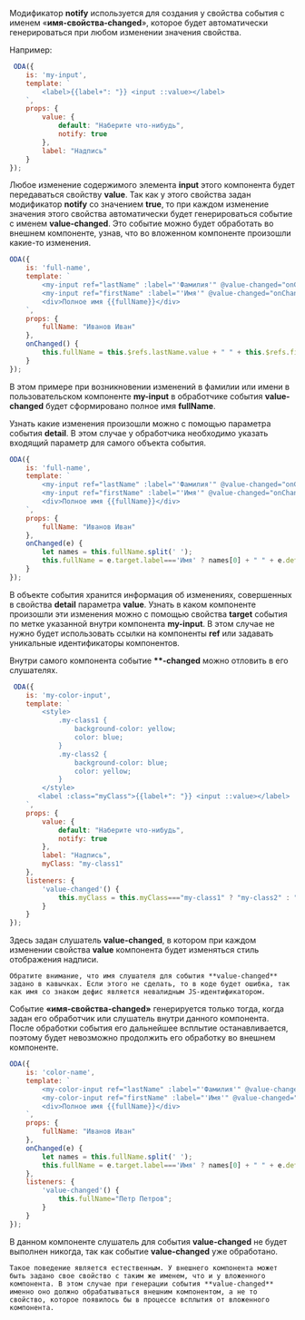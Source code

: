 Модификатор **notify** используется для создания у свойства события с именем «**имя-свойства-changed**», которое будет автоматически генерироваться при любом изменении значения свойства.

Например:

```javascript _run_edit_console_[my-input.js]
 ODA({
    is: 'my-input',
    template: `
        <label>{{label+": "}} <input ::value></label>
    `,
    props: {
        value: {
            default: "Наберите что-нибудь",
            notify: true
        },
        label: "Надпись"
    }
});
```

Любое изменение содержимого элемента **input** этого компонента будет передаваться свойству **value**. Так как у этого свойства задан модификатор **notify** со значением **true**, то при каждом изменение значения этого свойства автоматически будет генерироваться событие с именем **value-changed**. Это событие можно будет обработать во внешнем компоненте, узнав, что во вложенном компоненте произошли какие-то изменения.

```javascript _run_edit_console_[full-name.js]_{my-input.js}
ODA({
    is: 'full-name',
    template: `
        <my-input ref="lastName" :label="'Фамилия'" @value-changed="onChanged"></my-input>
        <my-input ref="firstName" :label="'Имя'" @value-changed="onChanged"></my-input>
        <div>Полное имя {{fullName}}</div>
    `,
    props: {
        fullName: "Иванов Иван"
    },
    onChanged() {
        this.fullName = this.$refs.lastName.value + " " + this.$refs.firstName.value;
    }
});
```

В этом примере при возникновении изменений в фамилии или имени в пользовательском компоненте **my-input** в обработчике события **value-changed** будет сформировано полное имя **fullName**.

Узнать какие изменения произошли можно с помощью параметра события **detail**. В этом случае у обработчика необходимо указать входящий параметр для самого объекта события.

```javascript _run_edit_console_[full-name.js]_{my-input.js}
ODA({
    is: 'full-name',
    template: `
        <my-input ref="lastName" :label="'Фамилия'" @value-changed="onChanged"></my-input>
        <my-input ref="firstName" :label="'Имя'" @value-changed="onChanged"></my-input>
        <div>Полное имя {{fullName}}</div>
    `,
    props: {
        fullName: "Иванов Иван"
    },
    onChanged(e) {
        let names = this.fullName.split(' ');
        this.fullName = e.target.label==='Имя' ? names[0] + " " + e.detail.value : e.detail.value + " " + names[1];
    }
});
```

В объекте события хранится информация об изменениях, совершенных в свойства **detail** параметра **value**. Узнать в каком компоненте произошли эти изменения можно с помощью свойства **target** события по метке указанной внутри компонента **my-input**. В этом случае не нужно будет использовать ссылки на компоненты **ref** или задавать уникальные идентификаторы компонентов.

Внутри самого компонента событие **\*\*-changed** можно отловить в его слушателях.

```javascript _run_edit_console_[my-color-input.js]
 ODA({
    is: 'my-color-input',
    template: `
        <style>
            .my-class1 {
                background-color: yellow;
                color: blue;
            }
            .my-class2 {
                background-color: blue;
                color: yellow;
            }
        </style>
       <label :class="myClass">{{label+": "}} <input ::value></label>
    `,
    props: {
        value: {
            default: "Наберите что-нибудь",
            notify: true
        },
        label: "Надпись",
        myClass: "my-class1"
    },
    listeners: {
        'value-changed'() {
            this.myClass = this.myClass==="my-class1" ? "my-class2" : "my-class1";
        }
    }
});
```

Здесь задан слушатель **value-changed**, в котором при каждом изменении свойства **value** компонента будет изменяться стиль отображения надписи.

``` warning_md
Обратите внимание, что имя слушателя для события **value-changed** задано в кавычках. Если этого не сделать, то в коде будет ошибка, так как имя со знаком дефис является невалидным JS-идентификатором.
```

Событие **«имя-свойства-changed»** генерируется только тогда, когда задан его обработчик или слушатель внутри данного компонента. После обработки события его дальнейшее всплытие останавливается, поэтому будет невозможно продолжить его обработку во внешнем компоненте.

```javascript _run_edit_console_[color-name.js]_{my-color-input.js}
ODA({
    is: 'color-name',
    template: `
        <my-color-input ref="lastName" :label="'Фамилия'" @value-changed="onChanged"></my-color-input>
        <my-color-input ref="firstName" :label="'Имя'" @value-changed="onChanged"></my-color-input>
        <div>Полное имя {{fullName}}</div>
    `,
    props: {
        fullName: "Иванов Иван"
    },
    onChanged(e) {
        let names = this.fullName.split(' ');
        this.fullName = e.target.label==='Имя' ? names[0] + " " + e.detail.value : e.detail.value + " " + names[1];
    },
    listeners: {
        'value-changed'() {
            this.fullName="Петр Петров";
        }
    }
});
```

В данном компоненте слушатель для события **value-changed** не будет выполнен никогда, так как событие **value-changed** уже обработано.

``` info_md
Такое поведение является естественным. У внешнего компонента может быть задано свое свойство с таким же именем, что и у вложенного компонента. В этом случае при генерации события **value-changed** именно оно должно обрабатываться внешним компонентом, а не то свойство, которое появилось бы в процессе всплытия от вложенного компонента.
```
